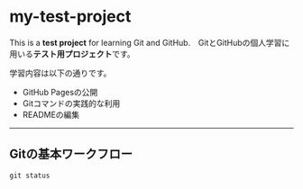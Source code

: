 # my-test-project

This is a **test project** for learning Git and GitHub.　GitとGitHubの個人学習に用いる**テスト用プロジェクト**です。

学習内容は以下の通りです。
* GitHub Pagesの公開
* Gitコマンドの実践的な利用
* READMEの編集

---

## Gitの基本ワークフロー

```git status```
